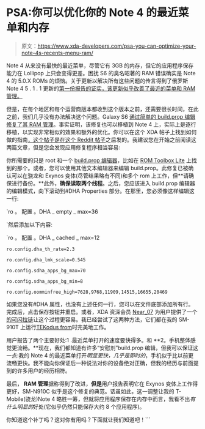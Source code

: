 # PSA:你可以优化你的 Note 4 的最近菜单和内存

> 原文：<https://www.xda-developers.com/psa-you-can-optimize-your-note-4s-recents-menu-ram/>

Note 4 从来没有最快的最近菜单，尽管它有 3GB 的内存，但它的应用程序保存能力在 Lollipop 上只会变得更差。困扰 S6 的臭名昭著的 RAM 错误确实是 Note 4 的 5.0.X ROMs 的烦恼。关于更新以解决所有这些问题的传言得到了俄罗斯 Note 4 5 . 1 . 1 更新的[第一份报告的证实，该更新似乎改善了最近的菜单和 RAM 管理。](https://www.youtube.com/watch?v=5HFxN1Rp1Ag)

但是，在每个地区和每个运营商版本都收到这个版本之前，还需要很长时间，在此之前，我们几乎没有办法解决这个问题。Galaxy S6 [通过简单的 build.prop 编辑修复了其 RAM 管理](http://www.xda-developers.com/fix-for-galaxy-s6-memory-issues/)。事实证明，该修复也可以移植到 Note 4 上，实际上是逐行移植，以实现非常相似的效果和额外的优化。你可以在这个 XDA 帖子上找到如何做的指南[，这个帖子](http://forum.xda-developers.com/note-4/general/galaxy-s6-build-prop-ram-fix-note4-t3150862)[是在这个 Reddit 帖子](https://www.reddit.com/r/galaxynote4/comments/39a7s2/galaxy_s6_ram_fix_works_on_note_4/)之后发的。我建议您在开始之前阅读这两篇文章，但是您会发现应用修复程序相当容易:

你所需要的只是 root 和一个 [build.prop 编辑器](https://play.google.com/store/apps/details?id=com.jrummy.apps.build.prop.editor&hl=en)，比如在 [ROM Toolbox Lite](https://play.google.com/store/apps/details?id=com.jrummy.liberty.toolbox&hl=en) 上找到的那个。或者，您可以使用其他文本编辑器来编辑 build.prop。此修复已被确认可以在骁龙和 Exynos 变体(尽管结果略有不同)和多个 rom 上工作，但**请确保进行备份。**此外，**确保读取两个线程**。之后，您应该进入 build.prop 编辑器的编辑模式，向下滚动到#DHA Properties 部分。在那里，您必须像这样编辑这一行:

 `ro 。 配置 。DHA _ empty _ max=36

 `然后添加以下内容:

 `ro 。 配置 。DHA _ cached _ max=12

`ro.config.dha_th_rate=2.3`

`ro.config.dha_lmk_scale=0.545`

`ro.config.sdha_apps_bg_max=70`

`ro.config.sdha_apps_bg_min=8`

`ro.config.oomminfree_high=7628,9768,11909,14515,16655,20469`

如果您没有#DHA 属性，也没有上述任何一行，您可以在文件底部添加所有行。完成后，点击保存按钮并重启。或者，XDA 资深会员 [Near_07](http://forum.xda-developers.com/member.php?u=6008647) 为用户提供了一个[的可闪拉链](http://forum.xda-developers.com/showpost.php?p=61733327&postcount=21)让这个过程更容易。我已经尝试了这两种方法，它们都在我的 SM-910T 上运行[TEKodus from](http://forum.xda-developers.com/note-4-tmobile/development/rom-boc4-tekxodus-n4-urv1-4-14-15-note4-t3082085)时完美地工作。

用户报告了两个主要好处:1 .最近菜单打开的速度要快得多。和 **2。手机整体感觉更流畅。**现在，我们都知道有许多“安慰剂”build.prop 编辑，但我可以保证这一点:我的 Note 4 的最近菜单打开*明显更快，几乎是即时的*，手机似乎比以前更流畅更快。我不能向你保证后一种说法对你的设备绝对正确，但我的经历与前面提到的许多用户的经历相符。

最后， **RAM 管理**据称得到了改进，**但是**用户报告表明它在 Exynos 变体上工作得更好，SM-N910C 似乎是这个修复的典范。话虽如此，这一调整让我的 T-Mobile(骁龙)Note 4 略胜一筹，但就将应用程序保存在内存中而言，我看不出*有什么明显的*好处(它似乎仍然只能保存大约 8 个应用程序)。

你知道这个补丁吗？这对你有用吗？下面就让我们知道吧！```